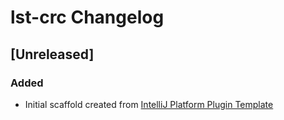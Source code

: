 <!-- Keep a Changelog guide -> https://keepachangelog.com -->

# lst-crc Changelog

## [Unreleased]
### Added
- Initial scaffold created from [IntelliJ Platform Plugin Template](https://github.com/JetBrains/intellij-platform-plugin-template)
